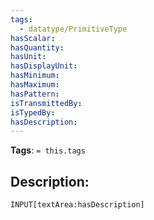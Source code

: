 ```yaml
---
tags:
  - datatype/PrimitiveType
hasScalar:
hasQuantity:
hasUnit:
hasDisplayUnit:
hasMinimum:
hasMaximum:
hasPattern:
isTransmittedBy:
isTypedBy:
hasDescription:
---
```

**Tags**: `= this.tags`
## Description:
`INPUT[textArea:hasDescription]`